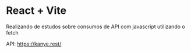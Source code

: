 # React + Vite

Realizando de estudos sobre consumos de API com javascript utilizando o fetch

API: https://kanye.rest/
